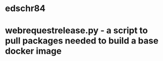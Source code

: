# edschr84
# webrequestrelease.py - a script to pull packages needed to build a base docker image
#
